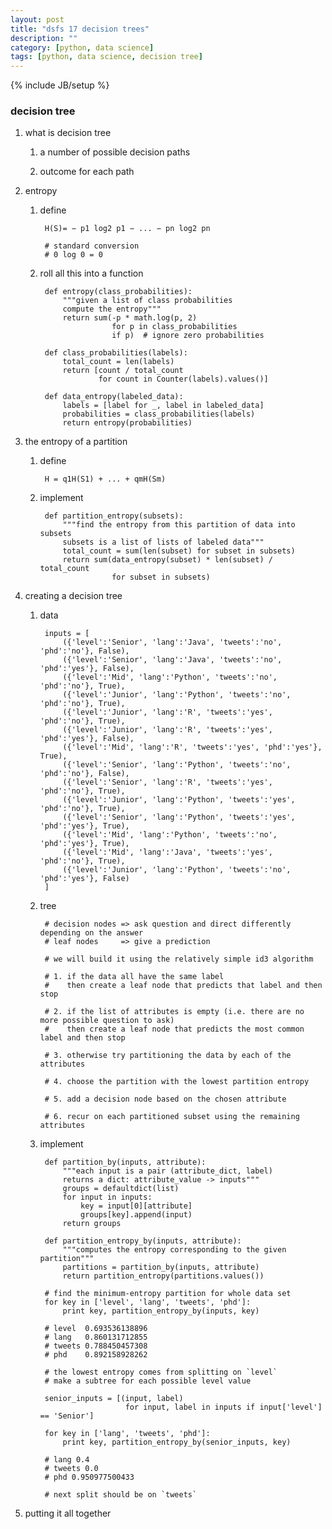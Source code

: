 ```yaml
---
layout: post
title: "dsfs 17 decision trees"
description: ""
category: [python, data science]
tags: [python, data science, decision tree]
---
```

{% include JB/setup %}


### decision tree

1. what is decision tree

    1. a number of possible decision paths

    1. outcome for each path

1. entropy

    1. define

            H(S)= − p1 log2 p1 − ... − pn log2 pn

            # standard conversion
            # 0 log 0 = 0

    1. roll all this into a function

            def entropy(class_probabilities):
                """given a list of class probabilities
                compute the entropy"""
                return sum(-p * math.log(p, 2)
                           for p in class_probabilities
                           if p)  # ignore zero probabilities

            def class_probabilities(labels):
                total_count = len(labels)
                return [count / total_count
                        for count in Counter(labels).values()]

            def data_entropy(labeled_data):
                labels = [label for _, label in labeled_data]
                probabilities = class_probabilities(labels)
                return entropy(probabilities)

1. the entropy of a partition

    1. define

            H = q1H(S1) + ... + qmH(Sm)

    1. implement

            def partition_entropy(subsets):
                """find the entropy from this partition of data into subsets
                subsets is a list of lists of labeled data"""
                total_count = sum(len(subset) for subset in subsets)
                return sum(data_entropy(subset) * len(subset) / total_count
                           for subset in subsets)

1. creating a decision tree

    1. data

            inputs = [
                ({'level':'Senior', 'lang':'Java', 'tweets':'no', 'phd':'no'}, False),
                ({'level':'Senior', 'lang':'Java', 'tweets':'no', 'phd':'yes'}, False),
                ({'level':'Mid', 'lang':'Python', 'tweets':'no', 'phd':'no'}, True),
                ({'level':'Junior', 'lang':'Python', 'tweets':'no', 'phd':'no'}, True),
                ({'level':'Junior', 'lang':'R', 'tweets':'yes', 'phd':'no'}, True),
                ({'level':'Junior', 'lang':'R', 'tweets':'yes', 'phd':'yes'}, False),
                ({'level':'Mid', 'lang':'R', 'tweets':'yes', 'phd':'yes'}, True),
                ({'level':'Senior', 'lang':'Python', 'tweets':'no', 'phd':'no'}, False),
                ({'level':'Senior', 'lang':'R', 'tweets':'yes', 'phd':'no'}, True),
                ({'level':'Junior', 'lang':'Python', 'tweets':'yes', 'phd':'no'}, True),
                ({'level':'Senior', 'lang':'Python', 'tweets':'yes', 'phd':'yes'}, True),
                ({'level':'Mid', 'lang':'Python', 'tweets':'no', 'phd':'yes'}, True),
                ({'level':'Mid', 'lang':'Java', 'tweets':'yes', 'phd':'no'}, True),
                ({'level':'Junior', 'lang':'Python', 'tweets':'no', 'phd':'yes'}, False)
            ]

    1. tree

            # decision nodes => ask question and direct differently depending on the answer
            # leaf nodes     => give a prediction

            # we will build it using the relatively simple id3 algorithm

            # 1. if the data all have the same label
            #    then create a leaf node that predicts that label and then stop

            # 2. if the list of attributes is empty (i.e. there are no more possible question to ask)
            #    then create a leaf node that predicts the most common label and then stop

            # 3. otherwise try partitioning the data by each of the attributes

            # 4. choose the partition with the lowest partition entropy

            # 5. add a decision node based on the chosen attribute

            # 6. recur on each partitioned subset using the remaining attributes

    1. implement

            def partition_by(inputs, attribute):
                """each input is a pair (attribute_dict, label)
                returns a dict: attribute_value -> inputs"""
                groups = defaultdict(list)
                for input in inputs:
                    key = input[0][attribute]
                    groups[key].append(input)
                return groups

            def partition_entropy_by(inputs, attribute):
                """computes the entropy corresponding to the given partition"""
                partitions = partition_by(inputs, attribute)
                return partition_entropy(partitions.values())

            # find the minimum-entropy partition for whole data set
            for key in ['level', 'lang', 'tweets', 'phd']:
                print key, partition_entropy_by(inputs, key)

            # level  0.693536138896
            # lang   0.860131712855
            # tweets 0.788450457308
            # phd    0.892158928262

            # the lowest entropy comes from splitting on `level`
            # make a subtree for each possible level value

            senior_inputs = [(input, label)
                              for input, label in inputs if input['level'] == 'Senior']

            for key in ['lang', 'tweets', 'phd']:
                print key, partition_entropy_by(senior_inputs, key)

            # lang 0.4
            # tweets 0.0
            # phd 0.950977500433

            # next split should be on `tweets`

1. putting it all together